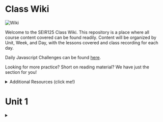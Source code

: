 # Class Wiki

![Wiki](https://media.wired.com/photos/5955ac6b5992c54331ac161b/191:100/pass/2000px-Wikipedia-logo-v2-en-F.jpg)

Welcome to the SEIR125 Class Wiki. This repository is a place where all course content covered can be found readily. Content will be organized by Unit, Week, and Day, with the lessons covered and class recording for each day.

Daily Javascript Challenges can be found [here](https://github.com/SEI-R-1-25/daily_js_challenges).

Looking for more practice? Short on reading material? We have just the section for you!
<details><summary>Additional Resources (click me!)</summary><p>
  
Here is a list of additional resources, hand picked by your instructors. If you find that you don't have the time during cohort, these resources will stil help to solidify your understanding of key concepts well past graduation. This list is split into 4 sections and will grow over time as more concepts have been covered:

  - **Practice** - places to apply your skills and grow in your problem solving abilities.
  - **Reading** - places to deepen your understanding of concepts or quick reads that are worth taking the time to skim through.
  - **Documentation** - gotta have the docs. Always read the docs.
  - **Cheatsheets** - quick references for you to use when you're in the weeds.
  
  | Practice | Reading | Documentation | Cheatsheets |
  | --- | --- | --- | --- |
  | [Codeacademy](https://www.codecademy.com/catalog) | [Eloquent JavaScript](https://eloquentjavascript.net/) | [MDN JavaScript Docs](https://developer.mozilla.org/en-US/docs/Web/JavaScript/Guide) | [JavaScript Cheatsheet](https://websitesetup.org/javascript-cheat-sheet/) |
  | [Codewars](https://www.codewars.com) | [CSS Tricks](https://css-tricks.com/) | [W3Schools CSS Docs](https://www.w3schools.com/cssref/default.asp) | [ES6 Cheatsheet]() |
  | [CSS Battle](https://cssbattle.dev/) | [Rubber Duck Debugging](https://rubberduckdebugging.com/) | []() | [Markdown Cheatsheet](https://guides.github.com/pdfs/markdown-cheatsheet-online.pdf) |
  
  

</p>
</details>
 

# Unit 1
<details><summary></summary><p>


## Week 2
<details><summary></summary><p>
  
In Week 2 we practiced more `DOM Manipulation` and were introduced to [Daily JavaScript Challenges](https://github.com/SEI-R-1-25/daily_js_challenges) and basic algorithmic problem solving. We and learned about `ES6` syntax along with `Higher Order Functions`, `Object Oriented Programming` in JavaScript, `npm scripts`, and fetching/accessing data with `API`s. 

  <details><summary>Repos</summary><p>
  
  | Day 1 | Day 2 | Day 3 | Day 4 | Day 5 |
  |---|---|---|---|---|
  | [Daily JS](https://github.com/SEI-R-1-25/daily_js_challenges) | [Intro to OOP](https://github.com/SEI-R-1-25/u1_lesson_js_oop) | [Box Model Practice](https://github.com/SEI-R-1-25/u1_lab_box_model) | [Intro to APIs](https://github.com/SEI-R-1-25/u1_lesson_intro_to_apis) | [Unit 1 Assessment](https://github.com/SEI-R-1-25/u1_assessment) | 
  | [ES6 Syntax](https://github.com/SEI-R-1-25/u1_lesson_js_es6) | [OOP Lab](https://github.com/SEI-R-1-25/u1_lab_OOP) | [Intro to NPM & Building Scripts](https://github.com/SEI-R-1-25/u1_lesson_nodejs_scripting) | [API Dogs Lab](https://github.com/SEI-R-1-25/u1_lab_api_dogs) | [Project 1 Prompt](https://github.com/SEI-R-1-25/u1_project_prompt) | 
  | [ES6 Lab](https://github.com/SEI-R-1-25/u1_lab_es6_practice) | [OOP With DOM Elements](https://github.com/SEI-R-1-25/u1_lesson_OOP_HTML) | [JS Fast & Furious](https://github.com/SEI-R-1-25/u1_hw_fast_and_furious) | [OMDB API Lab](https://github.com/SEI-R-1-25/u1_lab_omdb_api) | []() | 
  | [JS HOF Lesson](https://github.com/SEI-R-1-25/u1_lesson_HOF) | []() | []() | []() | []() | 
  | [JS HOF Practice](https://github.com/SEI-R-1-25/u1_lab_HOF) | []() | []() | []() | []() | 
  | [JS HOF Homework](https://github.com/SEI-R-1-25/u1_hw_HOF) | []() | []() | []() | []() | 
  
  </p></details>


  <details><summary>Class Recordings</summary><p>

  | Day 1 | Day 2 | Day 3 | Day 4 | Day 5 |
  |---|---|---|---|---|
  | [Recording](https://generalassembly.zoom.us/rec/share/1JLLA-WdjdYnCsVoyoIHIKbwKvDITZdENINVHjkG91cPOS0ablatBgEJfB0MYDoL.u_Gizu2tGu0esO5J) | [Recording](https://generalassembly.zoom.us/rec/share/R8w6KTHjBu_OZzTD5kiuciqRPjMz-J7Pi6J7NclA7yv8vwA7KvnSK4GcHQZUFWiP.by7t0g7P1t_XTOJv) | [Recording](https://generalassembly.zoom.us/rec/share/Zshi6COg_-c-m6J7H328VqqjZAntUV19QE6UwlKwfvtnLdkb7F4mR6-Ok3sGtry9.VDAUwtLKyYEC7aAB) | [Recording](https://generalassembly.zoom.us/rec/share/wwtWaxQVxfq_Of48fVjVJzRA9Dk0hvN2i5jaz984_K7Nlm8MmHedBxExlWBOe0Ye.78z-E6EmbwXXtQvF) | No Recording |
  | Passcode: `9VBCaLJ+` | Passcode: `Cb$78QSu` | Passcode: `j5SA!B=1` | Passcode: `L0!Hx55i` | Passcode: `n/a` |

  </p></details>
</p></details>

## Week 1
<details><summary></summary><p>

In Week 1 we reviewed the fundamental concepts of `HTML`, `CSS`, and `JavaScript` along with introducing `git` workflow, `terminal` commands, and writing professional `markdown` files. 


  <details><summary>Repos</summary><p>

  | Day 1 | Day 2 | Day 3 | Day 4 | Day 5 |
  |---|---|---|---|---|
  | [Mac Installfest](https://github.com/SEI-R-1-25/InstallFest_Mac)  | [Github Lesson](https://github.com/SEI-R-1-25/u1_lesson_github)  | [Flexbox / Grid](https://github.com/SEI-R-1-25/u1_lesson_flex_grid/blob/main/README.md)  | [Flexbox Froggy](https://flexboxfroggy.com/)  | [Grid Garden](https://cssgridgarden.com/)  |
  | [Windows Installfest](https://github.com/SEI-R-1-25/Installfest_Windows)  | [Intro to HTML](https://github.com/SEI-R-1-25/u1_lesson_intro_HTML)  | [JS Datatypes](https://github.com/SEI-R-1-25/u1_lesson_js_data_types)  | [JS Functions](https://github.com/SEI-R-1-25/u1_lesson_js_functions)  | [Intro to JS DOM](https://github.com/SEI-R-1-25/u1_lesson_js_dom)  |
  | [Terminal Lesson](https://github.com/SEI-R-1-25/u1_lesson_terminal)  | [Intro to CSS](https://github.com/SEI-R-1-25/u1_lesson_intro_CSS)  | [JS Arrays](https://github.com/SEI-R-1-25/u1_lesson_js_arrays)  | [JS Scope](https://github.com/SEI-R-1-25/u1_lesson_js_scope)  | [JS DOM Quotes Lab](https://github.com/SEI-R-1-25/u1_lab_DOM)  |
  | [Git Lesson](https://github.com/SEI-R-1-25/u1_lesson_git)  | [Markdown Lesson](https://github.com/SEI-R-1-25/u1_lesson_markdown)  | [JS Loops & Control Flow](https://github.com/SEI-R-1-25/u1_lesson_js_control_flow)  | [JS Objects](https://github.com/SEI-R-1-25/u1_lesson_js_objects)  | [JS Events & Callbacks](https://github.com/SEI-R-1-25/u1_lesson_js_events_callbacks)  |
  | [VS Code Lesson](https://github.com/SEI-R-1-25/u1_lesson_VSCode)  | [HTML / CSS Lab](https://github.com/SEI-R-1-25/u1_lab_html_css_exercise)  | [Control Flow Adventure](https://github.com/SEI-R-1-25/u1_hw_control_flow_adventure)  | [Jurassic Objects Lab](https://github.com/SEI-R-1-25/u1_lab_jurassic_objects)  | [JS Event Bubbling](https://github.com/SEI-R-1-25/u1_lesson_js_event_bubbling)  |
  | [Terminal Lab](https://github.com/SEI-R-1-25/u1_lab_git_practice)  | [Markdown Homework](https://github.com/SEI-R-1-25/u1_hw_markdown)  |   | [Objects & Functions Lab](https://github.com/SEI-R-1-25/u1_lab_objects_functions)  | [JS Dots Game Lab](https://github.com/SEI-R-1-25/u1_lab_dots)  |
  | [Star Wars Homework](https://github.com/SEI-R-1-25/u1_hw_star_wars)  |   |   | [Codewars Homework](https://github.com/SEI-R-1-25/u1_hw_codewars_challenges)  | [Tic Tac Toe Homework](https://github.com/SEI-R-1-25/u1_hw_tic_tac_toe)  |

  </p></details>


  <details><summary>Class Recordings</summary><p>

  | Day 1 | Day 2 | Day 3 | Day 4 | Day 5 |
  |---|---|---|---|---|
  | [Recording Link](https://generalassembly.zoom.us/rec/share/cuppGd8LGCZvNQZEUjs65PSO4P92t9Pm2br3QCg1Rw_UGPkACY8cBz6WkAfMFcby.FpgtJwRn36IK0rv4)  | [Recording Link](https://generalassembly.zoom.us/rec/share/ZkhRcd8pU4aiAx9b0HQWxXr6XmrMlijc6QC7K2L8eZxYzt1Jkz0U2u0nQaccdG5s.xx6OyiwyvRw912eh)  | [Recording Link](https://generalassembly.zoom.us/rec/share/-lnFJEnqXhqWzuG9SL-1VSm4pFzeo4oEDrhGWlESF6AoCqQp72am1DM8x-sxKrCJ.uI5D4lkuFdT9iWIe)  | [Recording Link](https://generalassembly.zoom.us/rec/share/2q6_CqMjN-tYSQgRL6YUtlgrc9uCCAjUHAMksQNJlHuQ4nyo6tPTHcUqq_r1Xs1G.HMxMszVD-fEaGh43)  | [Recording Link](https://generalassembly.zoom.us/rec/share/K-InNJSJN-YJac-vKRt03G_DjRiwrXkNY_wjRPuTVxL1y5ZviH5zirSzVjlIJx61.ZLynBQ4WoYnuabLu )  |
  | Passcode: `PF6W+7K1`  | Passcode: `TG7l0t5*`  | Passcode: `3&E3HWiv`  | Passcode: `4V^8=JKt`  | Passcode: `2HM%Lu^M`  |

  </p></details>
</p></details>
</p></details>
